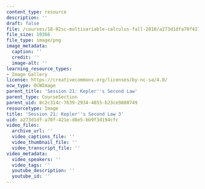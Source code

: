 ```yaml
---
content_type: resource
description: ''
draft: false
file: /courses/18-02sc-multivariable-calculus-fall-2010/a273d1dfa70f421ed8e5bb9f3d194cfc_MIT18_02SC_L6Brds_11.png
file_size: 10366
file_type: image/png
image_metadata:
  caption: ''
  credit: ''
  image-alt: ''
learning_resource_types:
- Image Gallery
license: https://creativecommons.org/licenses/by-nc-sa/4.0/
ocw_type: OCWImage
parent_title: 'Session 21: Kepler''s Second Law'
parent_type: CourseSection
parent_uid: 8c2c314c-7639-2934-4855-b23ce9880749
resourcetype: Image
title: 'Session 21: Kepler''s Second Law 3'
uid: a273d1df-a70f-421e-d8e5-bb9f3d194cfc
video_files:
  archive_url: ''
  video_captions_file: ''
  video_thumbnail_file: ''
  video_transcript_file: ''
video_metadata:
  video_speakers: ''
  video_tags: ''
  youtube_description: ''
  youtube_id: ''
---
```

